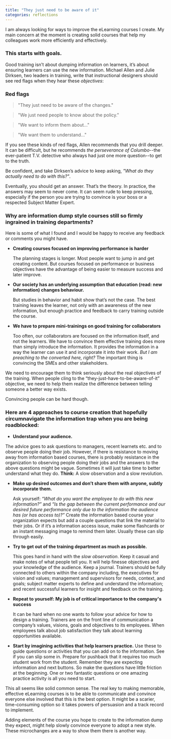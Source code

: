 ```yaml
---
title: "They just need to be aware of it"
categories: reflections
---
```



I am always looking for ways to improve the eLearning courses I create. My main concern at the moment is creating solid courses that help my colleagues work more efficiently and effectively.

### This starts with goals.

Good training isn’t about dumping information on learners, it’s about ensuring learners can use the new information.  Michael Allen and Julie Dirksen, two leaders in training, write that instructional designers should see red flags when they hear these _objectives_:
  
### Red flags 
>"They just need to be aware of the changes."

>"We just need people to know about the policy."

>"We want to inform them about…"

>"We want them to understand…"


If you see these kinds of red flags, Allen recommends that you drill deeper. It can be difficult, but he recommends _the perseverance of Columbo_--the ever-patient T.V. detective who always had just one more question--to get to the truth. 

Be confident, and take Dirksen’s advice to keep asking, _"What do they actually need to do with this?"_. 

Eventually, you should get an answer. That’s the theory. In practice, the answers may seem to never come. It can seem rude to keep pressing, especially if the person you are trying to convince is your boss or a respected Subject Matter Expert.

### Why are information dump style courses still so firmly ingrained in training departments?  

Here is some of what I found and I would be happy to receive any feedback or comments you might have.



- **Creating courses focused on improving performance is harder**
  
  The planning stages is longer. Most people want to jump in and get creating content. But courses focused on performance or business objectives have the advantage of being easier to measure success and later improve.
- **Our society has an underlying assumption that education (read: new information) changes behaviour.**
  
  But studies in behavior and habit show that’s not the case. The best training leaves the learner, not only with an awareness of the new information, but enough practice and feedback to carry training outside the course.
- **We have to prepare mini-trainings on good training for collaborators**
  
  Too often, our collaborators are focused on the information itself, and not the learners. We have to convince them effective training does more than simply introduce the information. It provides the information in a way the learner can use it and incorporate it into their work. _But I am preaching to the converted here, right?_ The important thing is convincing the SMEs and other stakeholders. 

We need to encourage them to think seriously about the real objectives of the training. When people cling to the “they-just-have-to-be-aware-of-it” objective, we need to help them realize the difference between telling someone a better way exists.

Convincing people can be hard though. 


### Here are 4 approaches to course creation that hopefully circumnavigate the information trap when you are being roadblocked:
-	**Understand your audience.** 

The advice goes to ask questions to managers, recent learnets etc. and to observe people doing their job. However, if there is resistance to moving away from information based courses, there is probably resistance in the organization to observing people doing their jobs and the answers to the above questions might be vague. Sometimes it will just take time to better understand what they do. **Think:** A slow observation and a slow revolution. 
- **Make up desired outcomes and don’t share them with anyone, subtly incorporate them.** 

  Ask yourself: _“What do you want the employee to do with this new information?”_ and _“Is the gap between the current performance and our desired future performance only due to the information the audience has (or has access to)?”_ Create the information based course your organization expects but add a couple questions that link the material to their jobs. Or if it’s a information access issue, make some flashcards or an instant messaging image to remind them later. Usually these can slip through easily.
- **Try to get out of the training department as much as possible.** 
  
  This goes hand in hand with the _slow observation_. Keep it casual and make notes of what people tell you. It will help finesse objectives and your knowledge of the audience. Keep a journal. Trainers should be fully connected to others within the company including, the executives for vision and values; management and supervisors for needs, context, and goals; subject matter experts to define and understand the information; and recent successful learners for insight and feedback on the training. 
- **Repeat to yourself: My job is of critical importance to the company's success**
  
  It can be hard when no one wants to follow your advice for how to design a training. Trainers are on the front line of communication a company’s values, visions, goals and objectives to its employees. When employees talk about job satisfaction they talk about learning opportunities available.
- **Start by imagining activities that help learners practice.**
Use these to guide questions or activities that you can add on to the information. See if you can slip some in. Prepare for pushback that it requires too much student work from the student. Remember they are expecting information and next buttons. So make the questions have little friction at the beginning. One or two fantastic questions or one amazing practice activity is all you need to start.

This all seems like solid common sense. The real key to making memorable, effective eLearning courses is to be able to communicate and convince everyone else involved that this is the best option. It might be a scarier, time-consuming option so it takes powers of persuasion and a track record to implement. 

Adding elements of the course you hope to create to the information dump they expect, might help slowly convince everyone to adopt a new style. These microchanges are a way to show them there is another way.
 


